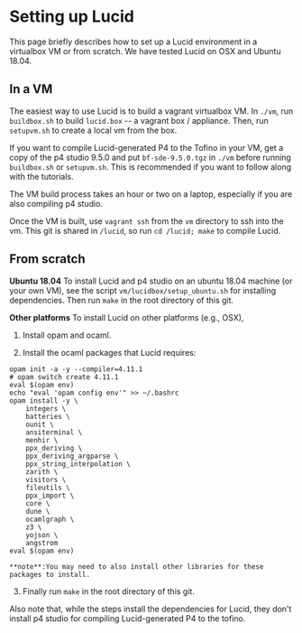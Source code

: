 # Setting up Lucid

This page briefly describes how to set up a Lucid environment in a virtualbox VM or from scratch. We have tested Lucid on OSX and Ubuntu 18.04. 


## In a VM
The easiest way to use Lucid is to build a vagrant virtualbox VM. In ``./vm``, run ``buildbox.sh`` to build ``lucid.box`` -- a vagrant box / appliance. Then, run ``setupvm.sh`` to create a local vm from the box.

If you want to compile Lucid-generated P4 to the Tofino in your VM, get a copy of the p4 studio 9.5.0 and put ``bf-sde-9.5.0.tgz`` in ``./vm`` before running ``buildbox.sh`` or ``setupvm.sh``. This is recommended if you want to follow along with the tutorials. 

The VM build process takes an hour or two on a laptop, especially if you are also compiling p4 studio.

Once the VM is built, use ``vagrant ssh`` from the ``vm`` directory to ssh into the vm. This git is shared in ``/lucid``, so run ``cd /lucid; make`` to compile Lucid.

## From scratch

**Ubuntu 18.04** To install Lucid and p4 studio on an ubuntu 18.04 machine (or your own VM), see the script ``vm/lucidbox/setup_ubuntu.sh`` for installing dependencies. Then run ``make`` in the root directory of this git. 

**Other platforms** To install Lucid on other platforms (e.g., OSX), 

1. Install opam and ocaml. 

2. Install the ocaml packages that Lucid requires: 
```
opam init -a -y --compiler=4.11.1 
# opam switch create 4.11.1
eval $(opam env)
echo "eval 'opam config env'" >> ~/.bashrc
opam install -y \
    integers \
    batteries \
    ounit \
    ansiterminal \
    menhir \
    ppx_deriving \
    ppx_deriving_argparse \
    ppx_string_interpolation \
    zarith \
    visitors \
    fileutils \
    ppx_import \
    core \
    dune \
    ocamlgraph \
    z3 \
    yojson \
    angstrom
eval $(opam env)
```
    **note**:You may need to also install other libraries for these packages to install. 

3. Finally run ``make`` in the root directory of this git.

Also note that, while the steps install the dependencies for Lucid, they don't install p4 studio for compiling Lucid-generated P4 to the tofino. 